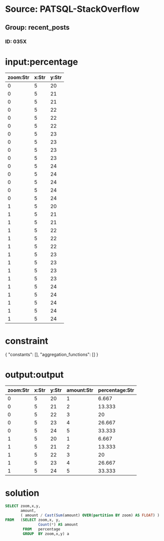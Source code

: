 # Source: PATSQL-StackOverflow
## Group: recent_posts
### ID: 035X

# input:percentage

| zoom:Str | x:Str | y:Str |
|---|---|---|
| 0 | 5 | 20 |
| 0 | 5 | 21 |
| 0 | 5 | 21 |
| 0 | 5 | 22 |
| 0 | 5 | 22 |
| 0 | 5 | 22 |
| 0 | 5 | 23 |
| 0 | 5 | 23 |
| 0 | 5 | 23 |
| 0 | 5 | 23 |
| 0 | 5 | 24 |
| 0 | 5 | 24 |
| 0 | 5 | 24 |
| 0 | 5 | 24 |
| 0 | 5 | 24 |
| 1 | 5 | 20 |
| 1 | 5 | 21 |
| 1 | 5 | 21 |
| 1 | 5 | 22 |
| 1 | 5 | 22 |
| 1 | 5 | 22 |
| 1 | 5 | 23 |
| 1 | 5 | 23 |
| 1 | 5 | 23 |
| 1 | 5 | 23 |
| 1 | 5 | 24 |
| 1 | 5 | 24 |
| 1 | 5 | 24 |
| 1 | 5 | 24 |
| 1 | 5 | 24 |

# constraint

{
  "constants": [],
  "aggregation_functions": []
}

# output:output

| zoom:Str | x:Str | y:Str | amount:Str | percentage:Str |
|---|---|---|---|---|
| 0 | 5 | 20 | 1 | 6.667 |
| 0 | 5 | 21 | 2 | 13.333 |
| 0 | 5 | 22 | 3 | 20 |
| 0 | 5 | 23 | 4 | 26.667 |
| 0 | 5 | 24 | 5 | 33.333 |
| 1 | 5 | 20 | 1 | 6.667 |
| 1 | 5 | 21 | 2 | 13.333 |
| 1 | 5 | 22 | 3 | 20 |
| 1 | 5 | 23 | 4 | 26.667 |
| 1 | 5 | 24 | 5 | 33.333 |

# solution

```sql
SELECT zoom,x,y,
       amount,
       ( amount / Cast(Sum(amount) OVER(partition BY zoom) AS FLOAT) ) * 100 as amt_percentage
FROM   (SELECT zoom,x, y,
               Count(*) AS amount
        FROM   percentage
        GROUP  BY zoom,x,y) a
```
